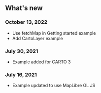 ## What's new

### October 13, 2022

- Use fetchMap in Getting started example
- Add CartoLayer example

### July 30, 2021

- Example added for CARTO 3

### July 16, 2021

- Example updated to use MapLibre GL JS

